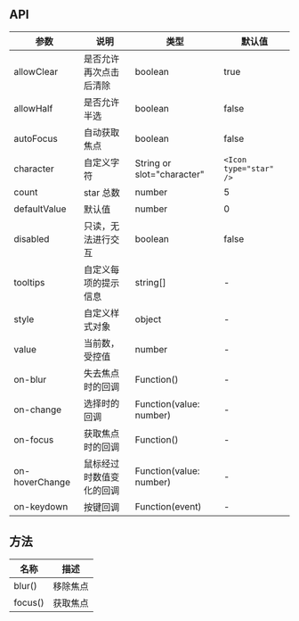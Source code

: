 ## API

| 参数 | 说明 | 类型 | 默认值 |
| --- | --- | --- | --- |
| allowClear | 是否允许再次点击后清除 | boolean | true |
| allowHalf | 是否允许半选 | boolean | false |
| autoFocus | 自动获取焦点 | boolean | false |
| character | 自定义字符 | String or slot="character" | `<Icon type="star" />` |
| count | star 总数 | number | 5 |
| defaultValue | 默认值 | number | 0 |
| disabled | 只读，无法进行交互 | boolean | false |
| tooltips | 自定义每项的提示信息 | string[] | - |
| style | 自定义样式对象 | object | - |
| value | 当前数，受控值 | number | - |
| on-blur | 失去焦点时的回调 | Function() | - |
| on-change | 选择时的回调 | Function(value: number) | - |
| on-focus | 获取焦点时的回调 | Function() | - |
| on-hoverChange | 鼠标经过时数值变化的回调 | Function(value: number) | - |
| on-keydown | 按键回调 | Function(event) | - |

## 方法

| 名称 | 描述 |
| --- | --- |
| blur() | 移除焦点 |
| focus() | 获取焦点 |
